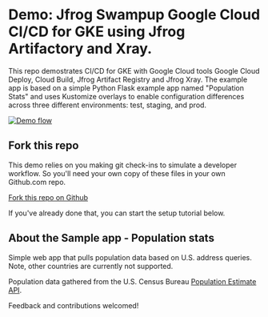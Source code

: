 # Demo: Jfrog Swampup Google Cloud CI/CD for GKE using Jfrog Artifactory and Xray.
This repo demostrates CI/CD for GKE with Google Cloud tools Google Cloud Deploy, Cloud Build, Jfrog Artifact Registry and Jfrog Xray. The example app is based on a simple Python Flask example app named "Population Stats" and uses Kustomize overlays to enable configuration differences across three different environments: test, staging, and prod. 

[![Demo flow](https://github.com/avnit/Jfrog-demo/blob/main/Untitled-2022-05-16-1206.png)](https://github.com/avnit/Jfrog-demo/blob/main/Untitled-2022-05-16-1206.png)

## Fork this repo
This demo relies on you making git check-ins to simulate a developer workflow. So you'll need your own copy of these files in your own Github.com repo.

[Fork this repo on Github](https://github.com/avnit/Jfrog-demo/fork)

If you've already done that, you can start the setup tutorial below.


## About the Sample app - Population stats

Simple web app that pulls population data based on U.S. address queries. Note, other countries are currently not supported.

Population data gathered from the U.S. Census Bureau [Population Estimate API](https://www.census.gov/data/developers/data-sets/popest-popproj/popest.html). 

Feedback and contributions welcomed!
